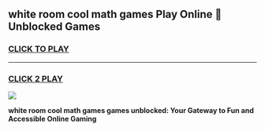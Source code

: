 
## white room cool math games Play Online 👋 Unblocked Games
<h3>
<a href="https://news.freeplayer.one?title=white_room_cool_math_games&ref=17CMG">CLICK TO PLAY</a></h3>
<hr>

<h3>
<a href="https://news.freeplayer.one?title=white_room_cool_math_games&ref=17CMG">CLICK 2 PLAY</a>
  
</h3>

<a href="https://news.freeplayer.one?title=white_room_cool_math_games&ref=17CMG/"><img src="https://clearcache.store/games.png"></a>


**white room cool math games games unblocked: Your Gateway to Fun and Accessible Online Gaming**
